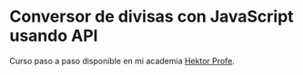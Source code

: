# Conversor de divisas con JavaScript usando API

Curso paso a paso disponible en mi academia [Hektor Profe](https://www.hektorprofe.net).
